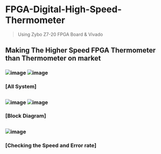 # FPGA-Digital-High-Speed-Thermometer
>Using Zybo Z7-20 FPGA Board & Vivado

## Making The Higher Speed FPGA Thermometer than Thermometer on market

### ![image](https://user-images.githubusercontent.com/70564585/209778571-40c2f1b5-3b37-4172-a744-0d9f39e7cf23.png) ![image](https://user-images.githubusercontent.com/70564585/209778505-1e43e15b-30cb-4932-9f1e-a2bf2e2f0f8b.png)
### [All System] 

## 
### ![image](https://user-images.githubusercontent.com/70564585/209778525-255d715d-1ca6-4204-81c2-a00c4740a177.png) ![image](https://user-images.githubusercontent.com/70564585/209778552-af0afa18-e43d-4983-a3ee-595cf07218b0.png)
### [Block Diagram]
##

### ![image](https://user-images.githubusercontent.com/70564585/209778667-3931adcc-db54-4a6e-b1d9-ebbcf4476257.png)
### [Checking the Speed and Error rate]
